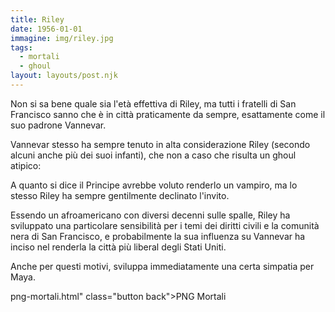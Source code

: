 ```yaml
---
title: Riley
date: 1956-01-01
immagine: img/riley.jpg
tags:
  - mortali
  - ghoul
layout: layouts/post.njk
---
```


Non si sa bene quale sia l'età effettiva di Riley, ma tutti i fratelli di San Francisco sanno che è in città praticamente da sempre, esattamente come il suo padrone Vannevar.

Vannevar stesso ha sempre tenuto in alta considerazione Riley (secondo alcuni anche più dei suoi infanti), che non a caso che risulta un ghoul atipico: 

A quanto si dice il Principe avrebbe voluto renderlo un vampiro, ma lo stesso Riley ha sempre gentilmente declinato l'invito.

Essendo un afroamericano con diversi decenni sulle spalle, Riley ha sviluppato una particolare sensibilità per i temi dei diritti civili e la comunità nera di San Francisco, e probabilmente la sua influenza su Vannevar ha inciso nel renderla la città più liberal degli Stati Uniti.

Anche per questi motivi, sviluppa immediatamente una certa simpatia per Maya.

png-mortali.html" class="button back">PNG Mortali</a> 